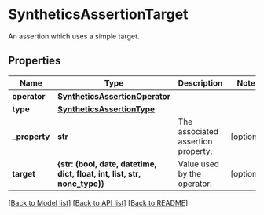 # SyntheticsAssertionTarget

An assertion which uses a simple target.
## Properties
Name | Type | Description | Notes
------------ | ------------- | ------------- | -------------
**operator** | [**SyntheticsAssertionOperator**](SyntheticsAssertionOperator.md) |  | 
**type** | [**SyntheticsAssertionType**](SyntheticsAssertionType.md) |  | 
**_property** | **str** | The associated assertion property. | [optional] 
**target** | **{str: (bool, date, datetime, dict, float, int, list, str, none_type)}** | Value used by the operator. | [optional] 

[[Back to Model list]](README.md#documentation-for-models) [[Back to API list]](README.md#documentation-for-api-endpoints) [[Back to README]](README.md)


